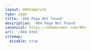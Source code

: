 ```yaml
---
layout: 404template
type: page
title: '404 Page Not Found'
description: '404 Page Not Found'
canonical: https://adambcomer.com/404
url: '/404.html'
sitemap:
  disable: true
---
```

